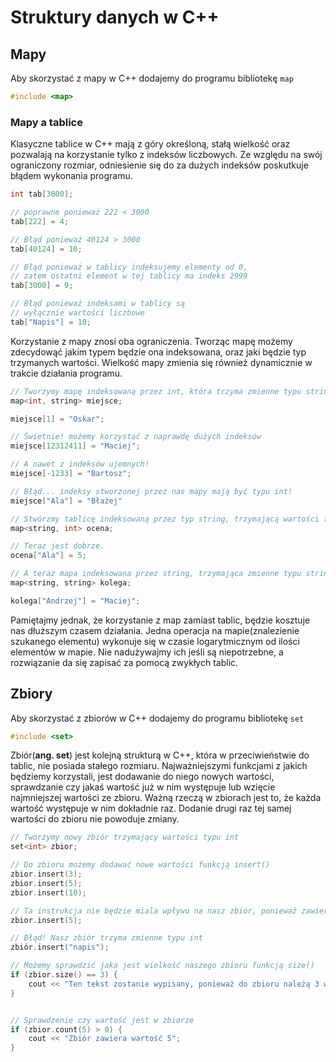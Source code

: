 # Struktury danych w C++

## Mapy

Aby skorzystać z mapy w C++ dodajemy do programu bibliotekę `map`

```cpp
#include <map>
```
### Mapy a tablice
Klasyczne tablice w C++ mają z góry określoną, stałą wielkość oraz pozwalają na korzystanie tylko z indeksów liczbowych.
Ze względu na swój ograniczony rozmiar, odniesienie się do za dużych indeksów poskutkuje błądem wykonania programu.

```cpp
int tab[3000];

// poprawne ponieważ 222 < 3000
tab[222] = 4; 

// Błąd ponieważ 40124 > 3000
tab[40124] = 10;

// Błąd ponieważ w tablicy indeksujemy elementy od 0,
// zatem ostatni element w tej tablicy ma indeks 2999
tab[3000] = 9;

// Błąd ponieważ indeksami w tablicy są 
// wyłącznie wartości liczbowe
tab["Napis"] = 10;
```

Korzystanie z mapy znosi oba ograniczenia. Tworząc mapę możemy zdecydowąć jakim typem będzie ona indeksowana, oraz
jaki będzie typ trzymanych wartości. Wielkość mapy zmienia się również dynamicznie w trakcie działania programu.

```cpp
// Tworzymy mapę indeksowaną przez int, która trzyma zmienne typu string
map<int, string> miejsce;

miejsce[1] = "Oskar";

// Świetnie! możemy korzystać z naprawdę dużych indeksów
miejsce[12312411] = "Maciej";

// A nawet z indeksów ujemnych! 
miejsce[-1233] = "Bartosz";

// Błąd... indeksy stworzonej przez nas mapy mają być typu int!
miejsce["Ala"] = "Błażej"

// Stwórzmy tablicę indeksowaną przez typ string, trzymającą wartości typu int
map<string, int> ocena;

// Teraz jest dobrze.
ocena["Ala"] = 5;

// A teraz mapa indeksowana przez string, trzymająca zmienne typu string
map<string, string> kolega;

kolega["Andrzej"] = "Maciej";
```

Pamiętajmy jednak, że korzystanie z map zamiast tablic, będzie kosztuje nas dłuższym czasem działania. Jedna operacja na mapie(znalezienie szukanego elementu) wykonuje się w czasie logarytmicznym od ilości elementów w mapie. 
Nie nadużywajmy ich jeśli są niepotrzebne, a rozwiązanie da się zapisać za pomocą zwykłych tablic.

## Zbiory

Aby skorzystać z zbiorów w C++ dodajemy do programu bibliotekę `set`

```cpp
#include <set>
```

Zbiór(**ang. set**) jest kolejną strukturą w C++, która w przeciwieństwie do tablic, nie posiada stałego rozmiaru.
Najważniejszymi funkcjami z jakich będziemy korzystali, jest dodawanie do niego nowych wartości, sprawdzanie czy jakaś wartość już w nim występuje lub wzięcie najmniejszej wartości ze zbioru.
Ważną rzeczą w zbiorach jest to, że każda wartość występuje w nim dokładnie raz. Dodanie drugi raz tej samej wartości do zbioru nie powoduje zmiany.


```cpp
// Tworzymy nowy zbiór trzymający wartości typu int
set<int> zbior;

// Do zbioru możemy dodawać nowe wartości funkcją insert()
zbior.insert(3);
zbior.insert(5);
zbior.insert(10);

// Ta instrukcja nie będzie miala wpływu na nasz zbiór, ponieważ zawiera on już wartość 5
zbior.insert(5);

// Błąd! Nasz zbiór trzyma zmienne typu int
zbiór.insert("napis");

// Możemy sprawdzić jaka jest wielkość naszego zbioru funkcją size()
if (zbior.size() == 3) {
    cout << "Ten tekst zostanie wypisany, ponieważ do zbioru należą 3 wartości: 3, 5, 10";
}


// Sprawdzenie czy wartość jest w zbiorze
if (zbior.count(5) > 0) {
    cout << "Zbiór zawiera wartość 5";
}

```